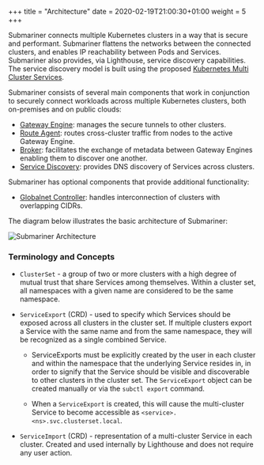 +++
title = "Architecture"
date = 2020-02-19T21:00:30+01:00
weight = 5
+++
<!-- markdownlint-disable line-length -->
Submariner connects multiple Kubernetes clusters in a way that is secure and performant. Submariner flattens the networks between the
connected clusters, and enables IP reachability between Pods and Services. Submariner also provides, via Lighthouse, service discovery
capabilities. The service discovery model is built using the proposed
[Kubernetes Multi Cluster Services](https://github.com/kubernetes/enhancements/tree/master/keps/sig-multicluster/1645-multi-cluster-services-api).
<!-- markdownlint-enable line-length -->
Submariner consists of several main components that work in conjunction to securely connect workloads across multiple Kubernetes clusters,
both on-premises and on public clouds:

* [Gateway Engine](./gateway-engine/): manages the secure tunnels to other clusters.
* [Route Agent](./route-agent/): routes cross-cluster traffic from nodes to the active Gateway Engine.
* [Broker](./broker/): facilitates the exchange of metadata between Gateway Engines enabling them to discover one another.
* [Service Discovery](./service-discovery/): provides DNS discovery of Services across clusters.

Submariner has optional components that provide additional functionality:

* [Globalnet Controller](./globalnet/): handles interconnection of clusters with overlapping CIDRs.

The diagram below illustrates the basic architecture of Submariner:

![Submariner Architecture](/images/submariner/architecture.jpg)

### Terminology and Concepts

* `ClusterSet` - a group of two or more clusters with a high degree of mutual trust that share Services among themselves.
Within a cluster set, all namespaces with a given name are considered to be the same namespace.

* `ServiceExport` (CRD) - used to specify which Services should be exposed across all clusters in the cluster set. If multiple clusters
export a Service with the same name and from the same namespace, they will be recognized as a single combined Service.

  * ServiceExports must be explicitly created by the user in each cluster and within the namespace that the underlying Service resides in,
in order to signify that the Service should be visible and discoverable to other clusters in the cluster set. The `ServiceExport` object can
be created manually or via the `subctl export` command.

  * When a `ServiceExport` is created, this will cause the multi-cluster Service to become accessible as
`<service>.<ns>.svc.clusterset.local`.

* `ServiceImport` (CRD) - representation of a multi-cluster Service in each cluster. Created and used internally by Lighthouse and does not
require any user action.
